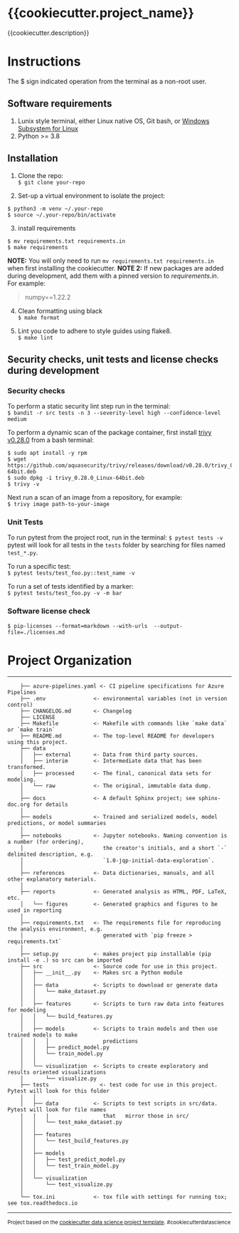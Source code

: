 {{cookiecutter.project_name}}
==============================

{{cookiecutter.description}}

# Instructions
The $ sign indicated operation from the terminal as a non-root user.

## Software requirements
1. Lunix style terminal, either Linux native OS, Git bash, or [Windows Subsystem for Linux](https://docs.microsoft.com/en-us/windows/wsl/install)
2. Python >= 3.8

## Installation
1. Clone the repo:  
`$ git clone your-repo`

2. Set-up a virtual environment to isolate the project:
``` 
$ python3 -m venv ~/.your-repo
$ source ~/.your-repo/bin/activate
```

3. install requirements  
```
$ mv requirements.txt requirements.in
$ make requirements
```
**NOTE:** You will only need to run `mv requirements.txt requirements.in` when first installing the cookiecutter. 
**NOTE 2:** If new packages are added during development, add them with a pinned version to _requirements.in_.  
For example:  
> numpy==1.22.2

4. Clean formatting using black  
`$ make format`

5. Lint you code to adhere to style guides using flake8.  
`$ make lint`


## Security checks, unit tests and license checks during development
### Security checks
To perform a static security lint step run in the terminal:  
`$ bandit -r src tests -n 3 --severity-level high --confidence-level medium`

To perform a dynamic scan of the package container, first install [trivy v0.28.0](https://aquasecurity.github.io/trivy/v0.28.0/) from a bash terminal:  
```
$ sudo apt install -y rpm  
$ wget https://github.com/aquasecurity/trivy/releases/download/v0.28.0/trivy_0.28.0_Linux-64bit.deb  
$ sudo dpkg -i trivy_0.28.0_Linux-64bit.deb  
$ trivy -v
```  

Next run a scan of an image from a repository, for example:  
`$ trivy image path-to-your-image`

### Unit Tests
To run pytest from the project root, run in the terminal:
`$ pytest tests -v`  
pytest will look for all tests in the `tests` folder by searching for files named `test_*.py`.

To run a specific test:  
`$ pytest tests/test_foo.py::test_name -v`

To run a set of tests identified by a marker:  
`$ pytest tests/test_foo.py -v -m bar`

### Software license check
`$ pip-licenses --format=markdown --with-urls  --output-file=./licenses.md`


# Project Organization
------------

```
    ├── azure-pipelines.yaml <- CI pipeline specifications for Azure Pipelines
    ├── .env               <- environmental variables (not in version control)
    ├── CHANGELOG.md       <- Changelog
    ├── LICENSE
    ├── Makefile           <- Makefile with commands like `make data` or `make train`
    ├── README.md          <- The top-level README for developers using this project.
    ├── data
    │   ├── external       <- Data from third party sources.
    │   ├── interim        <- Intermediate data that has been transformed.
    │   ├── processed      <- The final, canonical data sets for modeling.
    │   └── raw            <- The original, immutable data dump.
    │
    ├── docs               <- A default Sphinx project; see sphinx-doc.org for details
    │
    ├── models             <- Trained and serialized models, model predictions, or model summaries
    │
    ├── notebooks          <- Jupyter notebooks. Naming convention is a number (for ordering),
    │                         the creator's initials, and a short `-` delimited description, e.g.
    │                         `1.0-jqp-initial-data-exploration`.
    │
    ├── references         <- Data dictionaries, manuals, and all other explanatory materials.
    │
    ├── reports            <- Generated analysis as HTML, PDF, LaTeX, etc.
    │   └── figures        <- Generated graphics and figures to be used in reporting
    │
    ├── requirements.txt   <- The requirements file for reproducing the analysis environment, e.g.
    │                         generated with `pip freeze > requirements.txt`
    │
    ├── setup.py           <- makes project pip installable (pip install -e .) so src can be imported
    ├── src                <- Source code for use in this project.
    │   ├── __init__.py    <- Makes src a Python module
    │   │
    │   ├── data           <- Scripts to download or generate data
    │   │   └── make_dataset.py
    │   │
    │   ├── features       <- Scripts to turn raw data into features for modeling
    │   │   └── build_features.py
    │   │
    │   ├── models         <- Scripts to train models and then use trained models to make
    │   │   │                 predictions
    │   │   ├── predict_model.py
    │   │   └── train_model.py
    │   │
    │   └── visualization  <- Scripts to create exploratory and results oriented visualizations
    │       └── visualize.py
    ├── tests                <- test code for use in this project. Pytest will look for this folder
    │   │
    │   ├── data           <- Scripts to test scripts in src/data. Pytest will look for file names 
    |   |   |                 that   mirror those in src/
    │   │   └── test_make_dataset.py
    │   │
    │   ├── features       
    │   │   └── test_build_features.py
    │   │
    │   ├── models          
    │   │   ├── test_predict_model.py
    │   │   └── test_train_model.py
    │   │
    │   └── visualization  
    │       └── test_visualize.py
    │
    └── tox.ini            <- tox file with settings for running tox; see tox.readthedocs.io
```

--------

<p><small>Project based on the <a target="_blank" href="https://drivendata.github.io/cookiecutter-data-science/">cookiecutter data science project template</a>. #cookiecutterdatascience</small></p>
